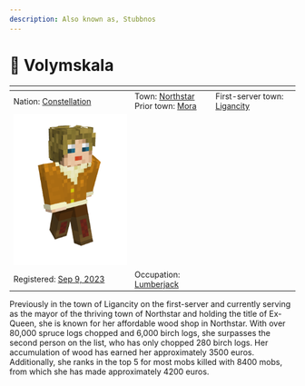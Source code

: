```yaml
---
description: Also known as, Stubbnos
---
```


# 👤 Volymskala



<table data-view="cards"><thead><tr><th></th><th></th><th></th></tr></thead><tbody><tr><td>Nation: <a href="../../../../nations/present-nations/constellation.md">Constellation</a></td><td>Town: <a href="../">Northstar</a><br>Prior town: <a href="../../mora.md">Mora</a></td><td>First-server town: <a href="../../../../../../misc/the-2022-nordics-server/ligancity.md">Ligancity</a></td></tr><tr><td><img src="../../../../../../.gitbook/assets/image (1) (1) (1).png" alt="" data-size="original"></td><td></td><td></td></tr><tr><td>Registered: <a href="../../../../../../additional-guides-and-commands/others/server-dates/september-23/september-9-2023.md">Sep 9, 2023</a></td><td>Occupation: <a href="../../../../../../additional-guides-and-commands/others/occupations/resource-gatherers.md">Lumberjack</a></td><td></td></tr></tbody></table>

Previously in the town of Ligancity on the first-server and currently serving as the mayor of the thriving town of Northstar and holding the title of Ex-Queen, she is known for her affordable wood shop in Northstar. With over 80,000 spruce logs chopped and 6,000 birch logs, she surpasses the second person on the list, who has only chopped 280 birch logs. Her accumulation of wood has earned her approximately 3500 euros. Additionally, she ranks in the top 5 for most mobs killed with 8400 mobs, from which she has made approximately 4200 euros.

